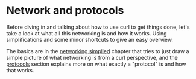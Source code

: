# Network and protocols

Before diving in and talking about how to use curl to get things done, let's
take a look at what all this networking is and how it works. Using
simplifications and some minor shortcuts to give an easy overview.

The basics are in the [networking simplied](protocols-network.md) chapter that
tries to just draw a simple picture of what networking is from a curl
perspective, and the [protocols](protocols-protocols.md) section explains more
on what exactly a "protocol" is and how that works.
